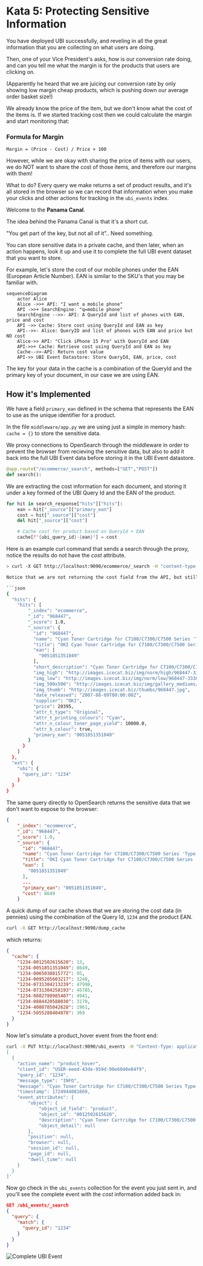 # Kata 5: Protecting Sensitive Information

You have deployed UBI successfully, and reveling in all the great information that you are collecting on what users are doing.

Then, one of your Vice President's asks, how is our conversion rate doing, and can you tell me what the margin is for the products that users are clicking on.

(Apparently he heard that we are juicing our conversion rate by only showing low margin cheap products, which is pushing down our average order basket size!)

We already know the price of the item, but we don't know what the cost of the items is.  If we started tracking cost then we could calculate the margin and start monitoring that:

### Formula for Margin

`Margin = (Price - Cost) / Price × 100`

However, while we are okay with sharing the price of items with our users, we do NOT want to share the cost of those items, and therefore our margins with them!

What to do?  Every query we make returns a set of product results, and it's all stored in the browser so we can record that information when you make your clicks and other actions for tracking in the `ubi_events` index.

Welcome to the __Panama Canal__.

The idea behind the Panama Canal is that it's a short cut.

"You get part of the key, but not all of it"..   Need something.

You can store sensitive data in a private cache, and then later, when an action happens, look it up and use it to complete the full UBI event dataset that you want to store.

For example, let's store the cost of our mobile phones under the EAN (European Article Number).   EAN is similar to the SKU's that you may be familiar with.

```mermaid
sequenceDiagram
    actor Alice
    Alice ->>+ API: "I want a mobile phone"
    API ->>+ SearchEngine: "q=mobile phone"
    SearchEngine -->>- API: A QueryId and list of phones with EAN, price and cost 
    API ->> Cache: Store cost using QueryId and EAN as key
    API-->>- Alice: QueryID and list of phones with EAN and price but NO cost
    Alice->> API: "Click iPhone 15 Pro" with QueryId and EAN
    API->>+ Cache: Retrieve cost using QueryId and EAN as key
    Cache-->>-API: Return cost value
    API->> UBI Event Datastore: Store QueryId, EAN, price, cost
```

The key for your data in the cache is a combination of the QueryId and the primary key of your document, in our case we are using EAN.

## How it's Implemented

We have a field `primary_ean` defined in the schema that represents the EAN to use as the unique identifier for a product.

In the file `middleware/app.py` we are using just a simple in memory hash: `cache = {}` to store the sensitive data.

We proxy connections to OpenSearch through the middleware in order to prevent the browser from recieving the sensitive data,
but also to add it back into the full UBI Event data before storing it in the UBI Event datastore.

```python
@app.route("/ecommerce/_search", methods=["GET","POST"])
def search():
```

We are extracting the cost information for each document, and storing it under a key formed of the UBI Query Id and the EAN of the product.

```python
for hit in search_response["hits"]["hits"]:
    ean = hit["_source"]["primary_ean"]
    cost = hit["_source"]["cost"]
    del hit["_source"]["cost"]

    # Cache cost for product based on QueryId + EAN
    cache[f"{ubi_query_id}-{ean}"] = cost
```

Here is an example curl command that sends a search through the proxy, notice the results do not have the _cost_ attribute.

```bash
> curl -X GET http://localhost:9090/ecommerce/_search -H "content-type: application/json" --data '{"ext": {"ubi": { "query_id": "1234"}}, "query": {"match_all": {}}}'

Notice that we are not returning the cost field from the API, but still including our UBI data that we need for tracking?

```json
{
  "hits": {    
    "hits": [
        "_index": "ecommerce",
        "_id": "968447",
        "_score": 1.0,
        "_source": {
          "id": "968447",
          "name": "Cyan Toner Cartridge for C7100/C7300/C7500 Series 'Type C4'",
          "title": "OKI Cyan Toner Cartridge for C7100/C7300/C7500 Series 'Type C4' Original",
          "ean": [
            "0051851351049"
          ],
          "short_description": "Cyan Toner Cartridge for C7100/C7300/C7500 Series 'Type C4'",
          "img_high": "http://images.icecat.biz/img/norm/high/968447-3338.jpg",
          "img_low": "http://images.icecat.biz/img/norm/low/968447-3338.jpg",
          "img_500x500": "http://images.icecat.biz/img/gallery_mediums/img_968447_medium_1480985748_8727_5647.jpg",
          "img_thumb": "http://images.icecat.biz/thumbs/968447.jpg",
          "date_released": "2007-08-09T00:00:00Z",
          "supplier": "OKI",
          "price": 20395,
          "attr_t_type": "Original",
          "attr_t_printing_colours": "Cyan",
          "attr_n_colour_toner_page_yield": 10000.0,
          "attr_b_colour": true,
          "primary_ean": "0051851351049"
        }
      }
    ]
  },
  "ext": {
    "ubi": {
      "query_id": "1234"
    }
  }
}
```

The same query directly to OpenSearch returns the sensitive data that we don't want to expose to the browser:

```json
{
    "_index": "ecommerce",
    "_id": "968447",
    "_score": 1.0,
    "_source": {
      "id": "968447",
      "name": "Cyan Toner Cartridge for C7100/C7300/C7500 Series 'Type C4'",
      "title": "OKI Cyan Toner Cartridge for C7100/C7300/C7500 Series 'Type C4' Original",
      "ean": [
        "0051851351049"
      ],  
      ...
      "primary_ean": "0051851351049",
      "cost": 8649
    }
```

A quick dump of our cache shows that we are storing the cost data (in pennies) using the combination of the Query Id, `1234` and the product EAN.
```bash
curl -X GET http://localhost:9090/dump_cache                                                                                                                               
```

which returns:
```json
{
  "cache": {
    "1234-0012502615620": 13,
    "1234-0051851351049": 8649,
    "1234-0065030815772": 95,
    "1234-0095205603217": 3248,
    "1234-0731304213239": 47998,
    "1234-0731304258193": 45785,
    "1234-0882780985407": 4941,
    "1234-0884420588030": 3170,
    "1234-4008705042628": 1961,
    "1234-5055288404878": 369
  }
}
```

Now let's simulate a product_hover event from the front end:

```bash
curl -X PUT http://localhost:9090/ubi_events -H "Content-Type: application/json" -d'
[
  {
    "action_name": "product_hover",
    "client_id": "USER-eeed-43de-959d-90e6040e84f9",
    "query_id": "1234",
    "message_type": "INFO",
    "message": "Cyan Toner Cartridge for C7100/C7300/C7500 Series Type C4",
    "timestamp": 1724944081669,
    "event_attributes": {
        "object": {
            "object_id_field": "product",
            "object_id": "0012502615620",
            "description": "Cyan Toner Cartridge for C7100/C7300/C7500 Series Type C4",
            "object_detail": null
        },
        "position": null,
        "browser": null,
        "session_id": null,
        "page_id": null,
        "dwell_time": null
    }
  }
]'
```


Now go check in the `ubi_events` collection for the event you just sent in, and you'll see the complete event with the *cost* information added back in:

```json
GET /ubi_events/_search
{
  "query": {
    "match": {
      "query_id": "1234"
    }
  }
}
```

![Complete UBI Event](images/005_complete_ubi_event.png "Complete UBI Event with Sensitive Data")
